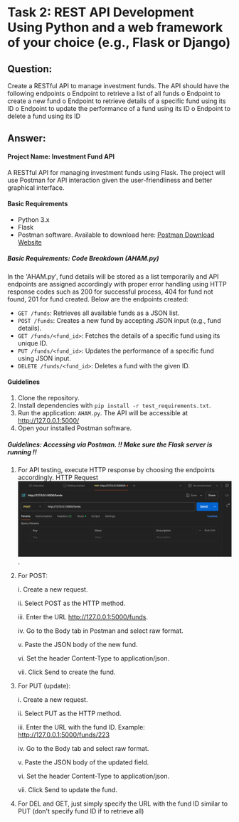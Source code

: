 # Task 2: REST API Development Using Python and a web framework of your choice (e.g., Flask or Django)

## Question:

Create a RESTful API to manage investment funds. The API should have the following endpoints
o Endpoint to retrieve a list of all funds
o Endpoint to create a new fund
o Endpoint to retrieve details of a specific fund using its ID
o Endpoint to update the performance of a fund using its ID
o Endpoint to delete a fund using its ID


## Answer:

#### Project Name: Investment Fund API
A RESTful API for managing investment funds using Flask. The project will use Postman for API interaction given the user-friendliness and better graphical interface.


#### Basic Requirements
- Python 3.x
- Flask
- Postman software. Available to download here: [Postman Download Website](https://learning.postman.com/docs/getting-started/installation/installation-and-updates/#install-postman-on-windows)

##### Basic Requirements: Code Breakdown (AHAM.py)
In the 'AHAM.py', fund details will be stored as a list temporarily and API endpoints are assigned accordingly with proper error handling using HTTP response codes such as 200 for successful process, 404 for fund not found, 201 for fund created. Below are the endpoints created:

- `GET /funds`: Retrieves all available funds as a JSON list.
- `POST /funds`: Creates a new fund by accepting JSON input (e.g., fund details).
- `GET /funds/<fund_id>`: Fetches the details of a specific fund using its unique ID.
- `PUT /funds/<fund_id>`: Updates the performance of a specific fund using JSON input.
- `DELETE /funds/<fund_id>`: Deletes a fund with the given ID.

#### Guidelines
1. Clone the repository.
2. Install dependencies with `pip install -r test_requirements.txt`.
3. Run the application: `AHAM.py`. The API will  be accessible at http://127.0.0.1:5000/
4. Open your installed Postman software.

##### Guidelines: Accessing via Postman. !! Make sure the Flask server is running !!
1. For API testing, execute HTTP response by choosing the endpoints accordingly.
    HTTP Request
    ![Postman Interface](image.png). 

2. For POST:
    
    i.   Create a new request.
    
    ii.  Select POST as the HTTP method.
    
    iii. Enter the URL http://127.0.0.1:5000/funds.
    
    iv.  Go to the Body tab in Postman and select raw format.
    
    v.   Paste the JSON body of the new fund.
    
    vi.  Set the header Content-Type to application/json.
    
    vii. Click Send to create the fund.
3. For PUT (update):
    
    i.   Create a new request.
    
    ii.  Select PUT as the HTTP method.
    
    iii. Enter the URL with the fund ID. Example: http://127.0.0.1:5000/funds/223
    
    iv.  Go to the Body tab and select raw format.
    
    v.   Paste the JSON body of the updated field.
    
    vi.  Set the header Content-Type to application/json.
    
    vii. Click Send to update the fund.
4. For DEL and GET, just simply specify the URL with the fund ID similar to PUT (don't specify fund ID if to retrieve all)

